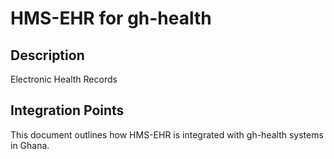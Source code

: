 # HMS-EHR for gh-health

## Description

Electronic Health Records

## Integration Points

This document outlines how HMS-EHR is integrated with gh-health systems in Ghana.
